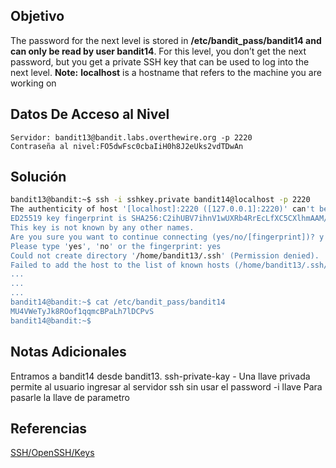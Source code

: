## Objetivo
The password for the next level is stored in **/etc/bandit_pass/bandit14 and can only be read by user bandit14**. For this level, you don’t get the next password, but you get a private SSH key that can be used to log into the next level. **Note:** **localhost** is a hostname that refers to the machine you are working on
## Datos De Acceso al Nivel
```
Servidor: bandit13@bandit.labs.overthewire.org -p 2220
Contraseña al nivel:FO5dwFsc0cbaIiH0h8J2eUks2vdTDwAn
```
## Solución
```bash
bandit13@bandit:~$ ssh -i sshkey.private bandit14@localhost -p 2220
The authenticity of host '[localhost]:2220 ([127.0.0.1]:2220)' can't be established.
ED25519 key fingerprint is SHA256:C2ihUBV7ihnV1wUXRb4RrEcLfXC5CXlhmAAM/urerLY.
This key is not known by any other names.
Are you sure you want to continue connecting (yes/no/[fingerprint])? y
Please type 'yes', 'no' or the fingerprint: yes
Could not create directory '/home/bandit13/.ssh' (Permission denied).
Failed to add the host to the list of known hosts (/home/bandit13/.ssh/known_hosts).
...
...
...
bandit14@bandit:~$ cat /etc/bandit_pass/bandit14
MU4VWeTyJk8ROof1qqmcBPaLh7lDCPvS
bandit14@bandit:~$
```
## Notas Adicionales
Entramos a bandit14 desde bandit13.
ssh-private-kay - Una llave privada permite al usuario ingresar al servidor ssh sin usar el password
	-i llave Para pasarle la llave de parametro
## Referencias
[SSH/OpenSSH/Keys](https://help.ubuntu.com/community/SSH/OpenSSH/Keys)